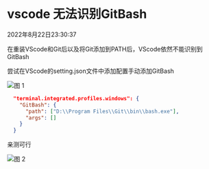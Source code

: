 # vscode 无法识别GitBash

2022年8月22日23:30:37

在重装VScode和Git后以及将Git添加到PATH后，VScode依然不能识别到GitBash

尝试在VScode的setting.json文件中添加配置手动添加GitBash

![图 1](https://cdn.jsdelivr.net/gh/LoststarsJL/MyImage/markdown-image/vscode%E6%97%A0%E6%B3%95%E8%AF%86%E5%88%ABGitBash-2022-08-22-23-25-07.png)  

```json
  "terminal.integrated.profiles.windows": {
    "GitBash": {
      "path": ["D:\\Program Files\\Git\\bin\\bash.exe"],
      "args": []
    }
  }
```

亲测可行

![图 2](https://cdn.jsdelivr.net/gh/LoststarsJL/MyImage/markdown-image/vscode%E6%97%A0%E6%B3%95%E8%AF%86%E5%88%ABGitBash-2022-08-22-23-27-50.png)  
